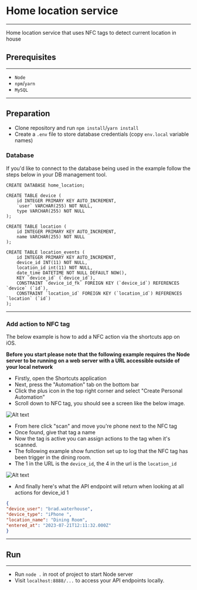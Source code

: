 # Home location service

---

Home location service that uses NFC tags to detect current location in house

## Prerequisites

---

- `Node`
- `npm`/`yarn`
- `MySQL`
---

## Preparation

- Clone repository and run `npm install`/`yarn install`
- Create a `.env` file to store database credentials (copy `env.local` variable names)

### Database

If you'd like to connect to the database being used in the example follow the steps below in your DB management tool.

```mysql
CREATE DATABASE home_location;

CREATE TABLE device (
    id INTEGER PRIMARY KEY AUTO_INCREMENT,
    `user` VARCHAR(255) NOT NULL,
    type VARCHAR(255) NOT NULL
);

CREATE TABLE location (
    id INTEGER PRIMARY KEY AUTO_INCREMENT,
    name VARCHAR(255) NOT NULL
);

CREATE TABLE location_events (
    id INTEGER PRIMARY KEY AUTO_INCREMENT,
    device_id INT(11) NOT NULL,
    location_id int(11) NOT NULL,
    date_time DATETIME NOT NULL DEFAULT NOW(),
    KEY `device_id` (`device_id`),
    CONSTRAINT `device_id_fk` FOREIGN KEY (`device_id`) REFERENCES `device` (`id`),
    CONSTRAINT `location_id` FOREIGN KEY (`location_id`) REFERENCES `location` (`id`)
);
```
---

### Add action to NFC tag

The below example is how to add a NFC action via the shortcuts app on iOS. 

**Before you start please note that the following example requires the Node server to be running on a web server with a URL accessible outside of your local network**

- Firstly, open the Shortcuts application
- Next, press the "Automation" tab on the bottom bar
- Click the plus icon in the top right corner and select "Create Personal Automation"
- Scroll down to NFC tag, you should see a screen like the below image.


![Alt text](https://i.ibb.co/X5MBrrS/IMG-5530.jpg)

- From here click "scan" and move you're phone next to the NFC tag
- Once found, give that tag a name
- Now the tag is active you can assign actions to the tag when it's scanned.
- The following example show function set up to log that the NFC tag has been trigger in the dining room.
- The 1 in the URL is the `device_id`, the 4 in the url is the `location_id`

![Alt text](https://i.ibb.co/MZPmG3N/IMG-5529.jpg)

- And finally here's what the API endpoint will return when looking at all actions for device_id 1

```json
{
"device_user": "brad.waterhouse",
"device_type": "iPhone ",
"location_name": "Dining Room",
"entered_at": "2023-07-21T12:11:32.000Z"
}
```

---

## Run

---

- Run ``node .`` in root of project to start Node server
- Visit `localhost:8888/...` to access your API endpoints locally.



